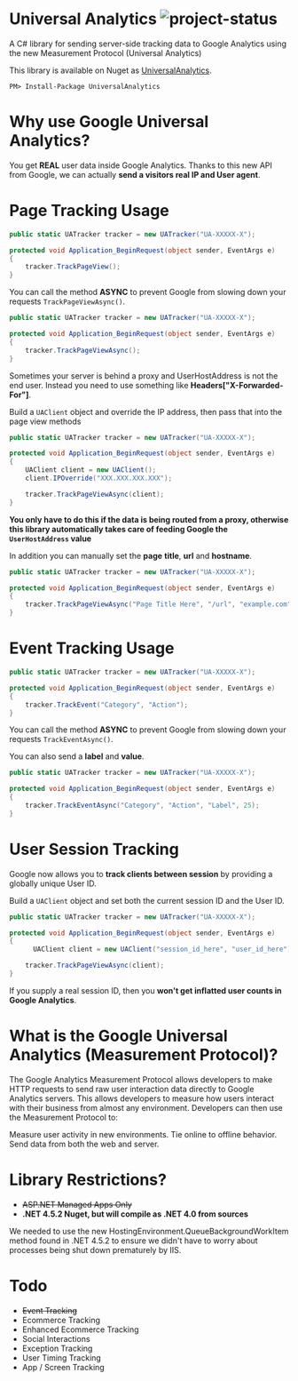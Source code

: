 Universal Analytics ![project-status](http://stillmaintained.com/echovoice/UniversalAnalytics.png)
============

A C# library for sending server-side tracking data to Google Analytics using the new Measurement Protocol (Universal Analytics)

This library is available on Nuget as [UniversalAnalytics](https://www.nuget.org/packages/UniversalAnalytics).


    PM> Install-Package UniversalAnalytics
  


Why use Google Universal Analytics?
============================
You get **REAL** user data inside Google Analytics.
Thanks to this new API from Google, we can actually **send a visitors real IP and User agent**.


Page Tracking Usage
============================

```csharp
public static UATracker tracker = new UATracker("UA-XXXXX-X");

protected void Application_BeginRequest(object sender, EventArgs e)
{
	tracker.TrackPageView();
}
```

You can call the method **ASYNC** to prevent Google from slowing down your requests ```TrackPageViewAsync()```.

```csharp
public static UATracker tracker = new UATracker("UA-XXXXX-X");

protected void Application_BeginRequest(object sender, EventArgs e)
{
	tracker.TrackPageViewAsync();
}
```

Sometimes your server is behind a proxy and UserHostAddress is not the end user.
Instead you need to use something like **Headers["X-Forwarded-For"]**.

Build a ```UAClient``` object and override the IP address, then pass that into the page view methods

```csharp
public static UATracker tracker = new UATracker("UA-XXXXX-X");

protected void Application_BeginRequest(object sender, EventArgs e)
{
	UAClient client = new UAClient(); 
    client.IPOverride("XXX.XXX.XXX.XXX");

    tracker.TrackPageViewAsync(client);
}
```

**You only have to do this if the data is being routed from a proxy, otherwise this library automatically takes care of feeding Google the ```UserHostAddress``` value**

In addition you can manually set the **page** **title**, **url** and **hostname**.

```csharp
public static UATracker tracker = new UATracker("UA-XXXXX-X");

protected void Application_BeginRequest(object sender, EventArgs e)
{
	tracker.TrackPageViewAsync("Page Title Here", "/url", "example.com");
}
```


Event Tracking Usage
============================

```csharp
public static UATracker tracker = new UATracker("UA-XXXXX-X");

protected void Application_BeginRequest(object sender, EventArgs e)
{
	tracker.TrackEvent("Category", "Action");
}
```

You can call the method **ASYNC** to prevent Google from slowing down your requests ```TrackEventAsync()```.

You can also send a **label** and **value**.

```csharp
public static UATracker tracker = new UATracker("UA-XXXXX-X");

protected void Application_BeginRequest(object sender, EventArgs e)
{
	tracker.TrackEventAsync("Category", "Action", "Label", 25);
}
```


User Session Tracking
============================

Google now allows you to **track clients between session** by providing a globally unique User ID.

Build a ```UAClient``` object and set both the current session ID and the User ID.

```csharp
public static UATracker tracker = new UATracker("UA-XXXXX-X");

protected void Application_BeginRequest(object sender, EventArgs e)
{
	  UAClient client = new UAClient("session_id_here", "user_id_here");

    tracker.TrackPageViewAsync(client);
}
```

If you supply a real session ID, then you **won't get inflatted user counts in Google Analytics**.


What is the Google Universal Analytics (Measurement Protocol)?
============================
The Google Analytics Measurement Protocol allows developers to make HTTP requests to send raw user interaction data directly to Google Analytics servers. This allows developers to measure how users interact with their business from almost any environment. Developers can then use the Measurement Protocol to:

Measure user activity in new environments.
Tie online to offline behavior.
Send data from both the web and server.

[1]: https://developers.google.com/analytics/devguides/collection/protocol/v1/


Library Restrictions?
============================
 - ~~ASP.NET Managed Apps Only~~
 - **.NET 4.5.2 Nuget, but will compile as .NET 4.0 from sources**

We needed to use the new HostingEnvironment.QueueBackgroundWorkItem method found in .NET 4.5.2 to ensure we didn't have to worry about processes being shut down prematurely by IIS.


Todo
============================
* ~~Event Tracking~~
* Ecommerce Tracking
* Enhanced Ecommerce Tracking
* Social Interactions
* Exception Tracking
* User Timing Tracking
* App / Screen Tracking
